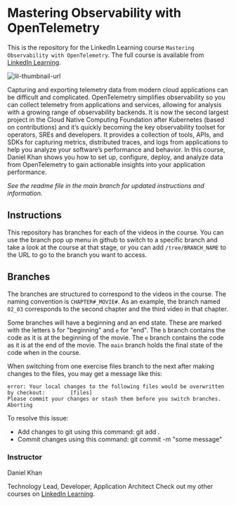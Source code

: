 # Mastering Observability with OpenTelemetry

This is the repository for the LinkedIn Learning course `Mastering Observability with OpenTelemetry`. The full course is available from [LinkedIn Learning][lil-course-url].

![lil-thumbnail-url]

Capturing and exporting telemetry data from modern cloud applications can be difficult and complicated. OpenTelemetry simplifies observability so you can collect telemetry from applications and services, allowing for analysis with a growing range of observability backends. It is now the second largest project in the Cloud Native Computing Foundation after Kubernetes (based on contributions) and it’s quickly becoming the key observability toolset for operators, SREs and developers. It provides a collection of tools, APIs, and SDKs for capturing metrics, distributed traces, and logs from applications to help you analyze your software’s performance and behavior. In this course, Daniel Khan shows you how to set up, configure, deploy, and analyze data from OpenTelemetry to gain actionable insights into your application performance.

_See the readme file in the main branch for updated instructions and information._

## Instructions

This repository has branches for each of the videos in the course. You can use the branch pop up menu in github to switch to a specific branch and take a look at the course at that stage, or you can add `/tree/BRANCH_NAME` to the URL to go to the branch you want to access.

## Branches

The branches are structured to correspond to the videos in the course. The naming convention is `CHAPTER#_MOVIE#`. As an example, the branch named `02_03` corresponds to the second chapter and the third video in that chapter.

Some branches will have a beginning and an end state. These are marked with the letters `b` for "beginning" and `e` for "end". The `b` branch contains the code as it is at the beginning of the movie. The `e` branch contains the code as it is at the end of the movie. The `main` branch holds the final state of the code when in the course.

When switching from one exercise files branch to the next after making changes to the files, you may get a message like this:

    error: Your local changes to the following files would be overwritten by checkout:        [files]
    Please commit your changes or stash them before you switch branches.
    Aborting

To resolve this issue:

- Add changes to git using this command: git add .
- Commit changes using this command: git commit -m "some message"

### Instructor

Daniel Khan

Technology Lead, Developer, Application Architect
Check out my other courses on [LinkedIn Learning](https://www.linkedin.com/learning/instructors/daniel-khan?u=104).

[lil-course-url]: https://www.linkedin.com/learning/mastering-observability-with-opentelemetry
[lil-thumbnail-url]: https://media.licdn.com/dms/image/D560DAQFjpuXtOLIJJA/learning-public-crop_675_1200/0/1714424939426?e=2147483647&v=beta&t=tcX7kejFmfRVOrKpwq-mb6x60OLLMOkyge4a5OoRQH4
